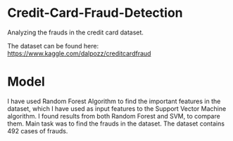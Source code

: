 # Credit-Card-Fraud-Detection
Analyzing the frauds in the credit card dataset.

The dataset can be found here: https://www.kaggle.com/dalpozz/creditcardfraud

# Model
I have used Random Forest Algorithm to find the important features in the dataset, which I have used as input features to the Support Vector Machine algorithm. I found results from both Random Forest and SVM, to compare them. Main task was to find the frauds in the dataset. The dataset contains 492 cases of frauds.
